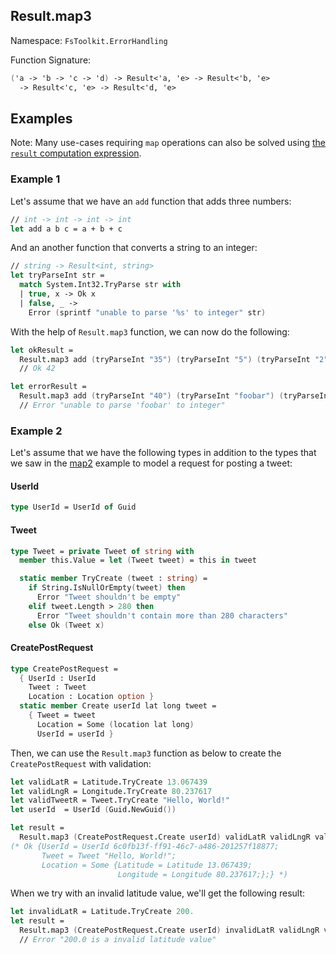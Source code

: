 ## Result.map3

Namespace: `FsToolkit.ErrorHandling`

Function Signature:

```fsharp
('a -> 'b -> 'c -> 'd) -> Result<'a, 'e> -> Result<'b, 'e>
  -> Result<'c, 'e> -> Result<'d, 'e>
```

## Examples

Note: Many use-cases requiring `map` operations can also be solved using [the `result` computation expression](../result/ce.md).

### Example 1

Let's assume that we have an `add` function that adds three numbers:

```fsharp
// int -> int -> int -> int
let add a b c = a + b + c
```

And an another function that converts a string to an integer:

```fsharp
// string -> Result<int, string>
let tryParseInt str =
  match System.Int32.TryParse str with
  | true, x -> Ok x
  | false, _ ->
    Error (sprintf "unable to parse '%s' to integer" str)
```

With the help of `Result.map3` function, we can now do the following:

```fsharp
let okResult =
  Result.map3 add (tryParseInt "35") (tryParseInt "5") (tryParseInt "2")
  // Ok 42

let errorResult =
  Result.map3 add (tryParseInt "40") (tryParseInt "foobar") (tryParseInt "2")
  // Error "unable to parse 'foobar' to integer"
```

### Example 2

Let's assume that we have the following types in addition to the types that we saw in the [map2](../result/map2.md#a-example-2) example to model a request for posting a tweet:

#### UserId

```fsharp
type UserId = UserId of Guid
```

#### Tweet

```fsharp
type Tweet = private Tweet of string with
  member this.Value = let (Tweet tweet) = this in tweet

  static member TryCreate (tweet : string) =
    if String.IsNullOrEmpty(tweet) then
      Error "Tweet shouldn't be empty"
    elif tweet.Length > 280 then
      Error "Tweet shouldn't contain more than 280 characters"
    else Ok (Tweet x)
```

#### CreatePostRequest

```fsharp
type CreatePostRequest =
  { UserId : UserId
    Tweet : Tweet
    Location : Location option }
  static member Create userId lat long tweet =
    { Tweet = tweet
      Location = Some (location lat long)
      UserId = userId }
```

Then, we can use the `Result.map3` function as below to create the `CreatePostRequest` with validation:

```fsharp
let validLatR = Latitude.TryCreate 13.067439
let validLngR = Longitude.TryCreate 80.237617
let validTweetR = Tweet.TryCreate "Hello, World!"
let userId  = UserId (Guid.NewGuid())

let result =
  Result.map3 (CreatePostRequest.Create userId) validLatR validLngR validTweetR
(* Ok {UserId = UserId 6c0fb13f-ff91-46c7-a486-201257f18877;
       Tweet = Tweet "Hello, World!";
       Location = Some {Latitude = Latitude 13.067439;
                        Longitude = Longitude 80.237617;};} *)
```

When we try with an invalid latitude value, we'll get the following result:

```fsharp
let invalidLatR = Latitude.TryCreate 200.
let result =
  Result.map3 (CreatePostRequest.Create userId) invalidLatR validLngR validTweetR
  // Error "200.0 is a invalid latitude value"
```
